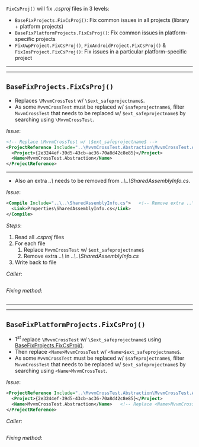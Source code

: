 `FixCsProj()` will fix *.csproj* files in 3 levels:

* `BaseFixProjects.FixCsProj()`: Fix common issues in all projects (library + platform projects)
* `BaseFixPlatformProjects.FixCsProj()`: Fix common issues in platform-specific projects
* `FixUwpProject.FixCsProj()`, `FixAndroidProject.FixCsProj()` & `FixIosProject.FixCsProj()`: Fix issues in a particular platform-specific project


___
___


## `BaseFixProjects.FixCsProj()`

* Replaces `\MvvmCrossTest` w/ `\$ext_safeprojectname$`.
* As some `MvvmCrossTest` must be replaced w/ `$safeprojectname$`, filter `MvvmCrossTest` that needs to be replaced w/ `$ext_safeprojectname$` by searching using `\MvvmCrossTest`.

*Issue*:

```xml
<!-- Replace \MvvmCrossTest w/ \$ext_safeprojectname$ -->
<ProjectReference Include="..\MvvmCrossTest.Abstraction\MvvmCrossTest.Abstraction.csproj">   
  <Project>{2e3244ef-39d5-43cb-ac36-70a8d42c8e85}</Project>
  <Name>MvvmCrossTest.Abstraction</Name>
</ProjectReference>
```

___

* Also an extra *..\\* needs to be removed from  *..\\..\SharedAssemblyInfo.cs*.

*Issue*:

```xml
<Compile Include="..\..\SharedAssemblyInfo.cs">   <!-- Remove extra ..\ -->
  <Link>Properties\SharedAssemblyInfo.cs</Link>
</Compile>
```

*Steps*:

1. Read all *.csproj* files
2. For each file
   1. Replace `MvvmCrossTest` w/ `$ext_safeprojectname$`
   2. Remove extra *..\\* in *..\\..\SharedAssemblyInfo.cs*
3. Write back to file


*Caller*:

```cs --region "Fix UWP" --source-file .\..\..\..\MvvmCross.Template\Program.cs --project .\..\..\..\MvvmCross.Template\MvvmCross.Template.csproj
```

*Fixing method*:

```cs --region "Replace MvvmCrossTest" --source-file .\..\..\..\MvvmCross.Template\BaseFixProjects.cs --project .\..\..\..\MvvmCross.Template\MvvmCross.Template.csproj
```


___
___


## `BaseFixPlatformProjects.FixCsProj()`

* $1^{st}$ replace `\MvvmCrossTest` w/ `\$ext_safeprojectname$` using [BaseFixProjects.FixCsProj()](#basefixprojectsfixcsproj).
* Then replace `<Name>MvvmCrossTest` w/ `<Name>$ext_safeprojectname$`.
* As some `MvvmCrossTest` must be replaced w/ `$safeprojectname$`, filter `MvvmCrossTest` that needs to be replaced w/ `$ext_safeprojectname$` by searching using `<Name>MvvmCrossTest`.

*Issue*:

```xml
<ProjectReference Include="..\MvvmCrossTest.Abstraction\MvvmCrossTest.Abstraction.csproj">   
  <Project>{2e3244ef-39d5-43cb-ac36-70a8d42c8e85}</Project>
  <Name>MvvmCrossTest.Abstraction</Name>   <!-- Replace <Name>MvvmCrossTest to <Name>$ext_safeprojectname$ -->
</ProjectReference>
```


*Caller*:

```cs --region "Fix UWP" --source-file .\..\..\..\MvvmCross.Template\Program.cs --project .\..\..\..\MvvmCross.Template\MvvmCross.Template.csproj
```

*Fixing method*:

```cs --region "Replace MvvmCrossTest" --source-file .\..\..\..\MvvmCross.Template\BaseFixPlatformProjects.cs --project .\..\..\..\MvvmCross.Template\MvvmCross.Template.csproj
```